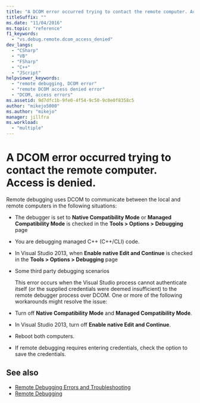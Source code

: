 ```yaml
---
title: "A DCOM error occurred trying to contact the remote computer. Access is denied."
titleSuffix: ""
ms.date: "11/04/2016"
ms.topic: "reference"
f1_keywords:
  - "vs.debug.remote.dcom_access_denied"
dev_langs:
  - "CSharp"
  - "VB"
  - "FSharp"
  - "C++"
  - "JScript"
helpviewer_keywords:
  - "remote debugging, DCOM error"
  - "remote DCOM access denied error"
  - "DCOM, access errors"
ms.assetid: 9d7dfc1b-9fe0-4f54-9c50-9c0e0f8358c5
author: "mikejo5000"
ms.author: "mikejo"
manager: jillfra
ms.workload:
  - "multiple"
---
```

# A DCOM error occurred trying to contact the remote computer. Access is denied.
Remote debugging uses DCOM to communicate between the local and remote computers in the following situations:

- The debugger is set to **Native Compatibility Mode** or **Managed Compatibility Mode** is checked in the **Tools > Options > Debugging** page

- You are debugging managed C++ (C++/CLI) code.

- In Visual Studio 2013, when **Enable native Edit and Continue** is checked in the **Tools > Options > Debugging** page

- Some third party debugging scenarios

  This error occurs when the Visual Studio process cannot authenticate itself (or the supplied credentials were deemed insufficient) to the remote debugger process over DCOM. One or more of the following workarounds might resolve the issue:

- Turn off  **Native Compatibility Mode** and **Managed Compatibility Mode**.

- In Visual Studio 2013, turn off **Enable native Edit and Continue**.

- Reboot both computers.

- If remote debugging requires entering credentials, check the option to save the credentials.

## See also

- [Remote Debugging Errors and Troubleshooting](../debugger/remote-debugging-errors-and-troubleshooting.md)
- [Remote Debugging](../debugger/remote-debugging.md)
